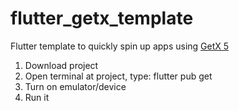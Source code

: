 # flutter_getx_template

 Flutter template to quickly spin up apps using [GetX 5]([url](https://github.com/jonataslaw/getx/issues/2889)https://github.com/jonataslaw/getx/issues/2889)

1. Download project
2. Open terminal at project, type: flutter pub get
3. Turn on emulator/device
4. Run it

